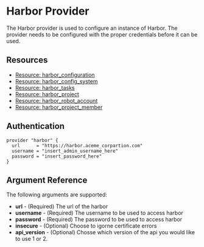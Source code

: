 # Harbor Provider
The Harbor provider is used to configure an instance of Harbor. The provider needs to be configured with the proper credentials before it can be used.

## Resources
* [Resource: harbor_configuration](harbor_configuration.md)
* [Resource: harbor_config_system](harbor_config_system.md)
* [Resource: harbor_tasks](harbor_tasks.md)
* [Resource: harbor_project](harbor_project.md)
* [Resource: harbor_robot_account](harbor_robot_account.md)
* [Resource: harbor_project_member](harbor_project_member.md)

## Authentication
```
provider "harbor" {
  url      = "https://harbor.aceme_corpartion.com"
  username = "insert_admin_username_here"
  password = "insert_password_here"
}
```
## Argument Reference
The following arguments are supported:

* **url** - (Required) The url of the harbor 
* **username** - (Required) The username to be used to access harbor
* **password** - (Required) The password to be used to access harbor
* **insecure** - (Optional) Choose to igorne certificate errors
* **api_version** - (Optional) Chosse which version of the api you would like to use 1 or 2.
